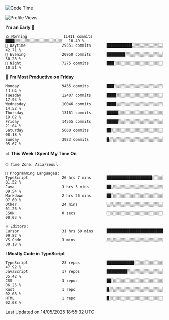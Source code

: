 <!--START_SECTION:waka-->
![Code Time](http://img.shields.io/badge/Code%20Time-7%2C707%20hrs%2042%20mins-blue)

![Profile Views](http://img.shields.io/badge/Profile%20Views-0-blue)

**I'm an Early 🐤** 

```text
🌞 Morning                11411 commits       ████░░░░░░░░░░░░░░░░░░░░░   16.49 % 
🌆 Daytime                29551 commits       ███████████░░░░░░░░░░░░░░   42.71 % 
🌃 Evening                20950 commits       ████████░░░░░░░░░░░░░░░░░   30.28 % 
🌙 Night                  7275 commits        ███░░░░░░░░░░░░░░░░░░░░░░   10.51 % 
```
📅 **I'm Most Productive on Friday** 

```text
Monday                   9435 commits        ███░░░░░░░░░░░░░░░░░░░░░░   13.64 % 
Tuesday                  12407 commits       ████░░░░░░░░░░░░░░░░░░░░░   17.93 % 
Wednesday                10046 commits       ████░░░░░░░░░░░░░░░░░░░░░   14.52 % 
Thursday                 13161 commits       █████░░░░░░░░░░░░░░░░░░░░   19.02 % 
Friday                   14555 commits       █████░░░░░░░░░░░░░░░░░░░░   21.04 % 
Saturday                 5660 commits        ██░░░░░░░░░░░░░░░░░░░░░░░   08.18 % 
Sunday                   3923 commits        █░░░░░░░░░░░░░░░░░░░░░░░░   05.67 % 
```


📊 **This Week I Spent My Time On** 

```text
🕑︎ Time Zone: Asia/Seoul

💬 Programming Languages: 
TypeScript               26 hrs 7 mins       ████████████████████░░░░░   81.52 % 
Java                     3 hrs 3 mins        ██░░░░░░░░░░░░░░░░░░░░░░░   09.54 % 
Markdown                 2 hrs 26 mins       ██░░░░░░░░░░░░░░░░░░░░░░░   07.60 % 
Other                    24 mins             ░░░░░░░░░░░░░░░░░░░░░░░░░   01.26 % 
JSON                     0 secs              ░░░░░░░░░░░░░░░░░░░░░░░░░   00.03 % 

🔥 Editors: 
Cursor                   31 hrs 59 mins      █████████████████████████   99.82 % 
VS Code                  3 mins              ░░░░░░░░░░░░░░░░░░░░░░░░░   00.18 % 
```

**I Mostly Code in TypeScript** 

```text
TypeScript               23 repos            ████████████░░░░░░░░░░░░░   47.92 % 
JavaScript               17 repos            █████████░░░░░░░░░░░░░░░░   35.42 % 
CSS                      3 repos             ██░░░░░░░░░░░░░░░░░░░░░░░   06.25 % 
Rust                     1 repo              █░░░░░░░░░░░░░░░░░░░░░░░░   02.08 % 
HTML                     1 repo              █░░░░░░░░░░░░░░░░░░░░░░░░   02.08 % 
```




 Last Updated on 14/05/2025 18:55:32 UTC
<!--END_SECTION:waka-->
